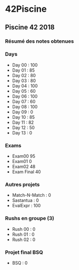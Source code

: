 # 42Piscine
## Piscine 42 2018

### Résumé des notes obtenues

### Days

- Day 00 : 100
- Day 01 : 85
- Day 02 : 80
- Day 03 : 80
- Day 04 : 100
- Day 05 : 60
- Day 06 : 100
- Day 07 : 60
- Day 08 : 100
- Day 09 : 0
- Day 10 : 85
- Day 11 : 82
- Day 12 : 50
- Day 13 : 0

### Exams

- Exam00 95
- Exam01 0
- Exam02 48
- Exam Final 40

### Autres projets

- Match-N-Match : 0
- Sastantua : 0
- EvalExpr : 100

### Rushs en groupe (3)

- Rush 00 : 0
- Rush 01 : 0
- Rush 02 : 0

### Projet final BSQ

- BSQ : 0

